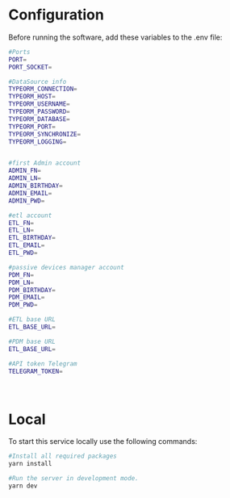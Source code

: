 # Configuration
Before running the software, add these variables to the .env file:

```bash
#Ports
PORT=
PORT_SOCKET=

#DataSource info
TYPEORM_CONNECTION=
TYPEORM_HOST=
TYPEORM_USERNAME=
TYPEORM_PASSWORD=
TYPEORM_DATABASE=
TYPEORM_PORT=
TYPEORM_SYNCHRONIZE=
TYPEORM_LOGGING=


#first Admin account
ADMIN_FN=
ADMIN_LN=
ADMIN_BIRTHDAY=
ADMIN_EMAIL=
ADMIN_PWD=

#etl account
ETL_FN=
ETL_LN=
ETL_BIRTHDAY=
ETL_EMAIL=
ETL_PWD=

#passive devices manager account
PDM_FN=
PDM_LN=
PDM_BIRTHDAY=
PDM_EMAIL=
PDM_PWD=

#ETL base URL
ETL_BASE_URL=

#PDM base URL
ETL_BASE_URL=

#API token Telegram
TELEGRAM_TOKEN=
```
<br>

# Local
To start this service locally use the following commands:

```bash
#Install all required packages
yarn install

#Run the server in development mode.
yarn dev
```

